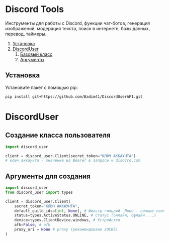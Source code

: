 # Discord Tools

Инструменты для работы с Discord, функции чат-ботов, генерация изображений, модерация текста, поиск в интернете, базы данных, перевод, таймеры.

1. [Установка](#section-1)
2. [DiscordUser](#section-2)
   1. [Базовый класс](#section-2.1)
   2. [Аргументы](#section-2.2)


## Установка <a name="section-1"></a>

Установите пакет с помощью pip:

```bash
pip install git+https://github.com/Badim41/DiscordUserAPI.git
```

# DiscordUser <a name="section-2"></a>
## Создание класса пользователя <a name="section-2.1"></a>
```python
import discord_user

client = discord_user.Client(secret_token="КЛЮЧ АККАУНТА")
# ключ аккаунта - значение из Bearer в запросе к disocrd.com
```

## Аргументы для создания <a name="section-2.2"></a>
```python
import discord_user
from discord_user import types

client = discord_user.Client(
    secret_token="КЛЮЧ АККАУНТА",
    default_guild_ids=[int, None], # Фильтр гильдий. None - личные сообщения
    status=types.ActiveStatus.ONLINE, # Статус (онлайн, офлайн ...)
    device=types.ClientDevice.windows, # Устройство
    afk=False, # afk
    proxy_uri = None # proxy (рекомендовано SOCK5)
)


```
